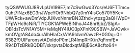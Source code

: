 tyQSWWUGJ8RvLpUVI99E7jm7cSwGwd3Yos/eU6FTTmc=
0uht7lNzx6EG3nJWpcYOr9NhbQ7z0mY4isCo570Y5Kc=
UW/Rck+awDmVdpJUKvoNnmrBN3Zthd+ytpzg3aQHWpE=
TFpWHc9cNiR/TlYCGK1APWeBINhoJ448nr8jbZ/SIgA=
OB1dsTcVN1AY5M+/eMqNY4IUO3pXFnK90SBW+JaVOwk=
kmOVgtA84do4urAlhHlaCx/A1A9IdvmYawzR+0G0q+0=
6382f9UIFaronsvtADxIdoP0mLR4lmpRHX/n7qFrmfE=
R94DTzBRkBQDBT/xkrpvtaDlcdxqtMBjE6cA8cfto64=
